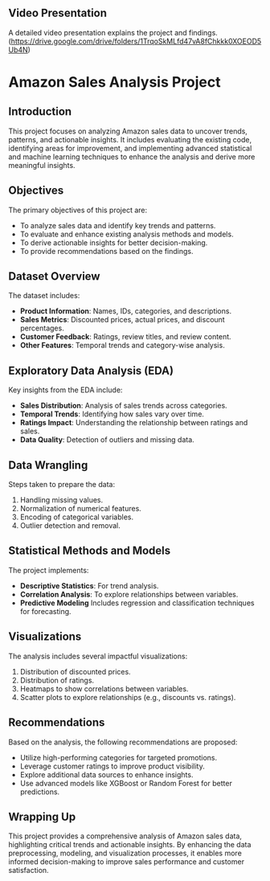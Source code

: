 ## Video Presentation
A detailed video presentation explains the project and findings. (https://drive.google.com/drive/folders/1TrqoSkMLfd47vA8fChkkk0XOEOD5Ub4N)

# Amazon Sales Analysis Project

## Introduction
This project focuses on analyzing Amazon sales data to uncover trends, patterns, and actionable insights. It includes evaluating the existing code, identifying areas for improvement, and implementing advanced statistical and machine learning techniques to enhance the analysis and derive more meaningful insights.

## Objectives
The primary objectives of this project are:
- To analyze sales data and identify key trends and patterns.
- To evaluate and enhance existing analysis methods and models.
- To derive actionable insights for better decision-making.
- To provide recommendations based on the findings.

## Dataset Overview
The dataset includes:
- **Product Information**: Names, IDs, categories, and descriptions.
- **Sales Metrics**: Discounted prices, actual prices, and discount percentages.
- **Customer Feedback**: Ratings, review titles, and review content.
- **Other Features**: Temporal trends and category-wise analysis.

## Exploratory Data Analysis (EDA)
Key insights from the EDA include:
- **Sales Distribution**: Analysis of sales trends across categories.
- **Temporal Trends**: Identifying how sales vary over time.
- **Ratings Impact**: Understanding the relationship between ratings and sales.
- **Data Quality**: Detection of outliers and missing data.

## Data Wrangling
Steps taken to prepare the data:
1. Handling missing values.
2. Normalization of numerical features.
3. Encoding of categorical variables.
4. Outlier detection and removal.

## Statistical Methods and Models
The project implements:
- **Descriptive Statistics**: For trend analysis.
- **Correlation Analysis**: To explore relationships between variables.
- **Predictive Modeling** Includes regression and classification techniques for forecasting.

## Visualizations
The analysis includes several impactful visualizations:
1. Distribution of discounted prices.
2. Distribution of ratings.
3. Heatmaps to show correlations between variables.
4. Scatter plots to explore relationships (e.g., discounts vs. ratings).

## Recommendations
Based on the analysis, the following recommendations are proposed:
- Utilize high-performing categories for targeted promotions.
- Leverage customer ratings to improve product visibility.
- Explore additional data sources to enhance insights.
- Use advanced models like XGBoost or Random Forest for better predictions.

## Wrapping Up
This project provides a comprehensive analysis of Amazon sales data, highlighting critical trends and actionable insights. By enhancing the data preprocessing, modeling, and visualization processes, it enables more informed decision-making to improve sales performance and customer satisfaction.
